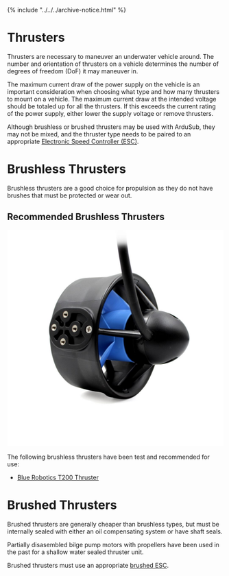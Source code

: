 {% include "../../../archive-notice.html" %}

# Thrusters

Thrusters are necessary to maneuver an underwater vehicle around. The number and orientation of thrusters on a vehicle determines the number of degrees of freedom (DoF) it may maneuver in.

The maximum current draw of the power supply on the vehicle is an  important consideration when choosing what type and how many thrusters to mount on a vehicle. The maximum current draw at the intended voltage should be totaled up for all the thrusters. If this exceeds the current rating of the power supply, either lower the supply voltage or remove thrusters.

Although brushless or brushed thrusters may be used with ArduSub, they may not be mixed, and the thruster type needs to be paired to an appropriate [Electronic Speed Controller (ESC)](/introduction/hardware-options/required-hardware/escs.md).

# Brushless Thrusters

Brushless thrusters are a good choice for propulsion as they do not have brushes that must be protected or wear out. 

## Recommended Brushless Thrusters

<img src="/images/hardware/t200.jpg" class="img-responsive img-center" style="max-height:600px;">

The following brushless thrusters have been test and recommended for use:

* [Blue Robotics T200 Thruster](https://bluerobotics.com/store/thrusters/t100-t200-thrusters/t200-thruster-r2-rp/)

# Brushed Thrusters

Brushed thrusters are generally cheaper than brushless types, but must be internally sealed with either an oil compensating system or have shaft seals.

Partially disasembled bilge pump motors with propellers have been used in the past for a shallow water sealed thruster unit.

Brushed thrusters must use an appropriate [brushed ESC](/introduction/hardware-options/required-hardware/escs.md#brushed-escs).
